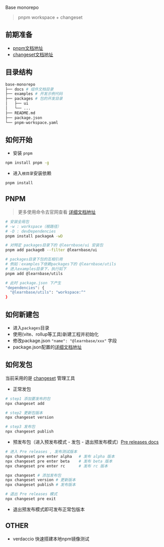 Base monorepo

> pnpm workspace + changeset

## 前期准备

- [pnpm文档地址](https://pnpm.io/installation)
- [changeset文档地址](https://github.com/changesets/changesets)

## 目录结构

```bash
base-monorepo
├── docs # 组件文档目录
├── examples # 开发示例代码
├── packages # 包的开发目录
│   ├── ui
│   └── ...
├── README.md
├── package.json
└── pnpm-workspace.yaml
```

## 如何开始

- 安装 `pnpm`

```bash
npm install pnpm -g
```

- 进入`根目录`安装依赖

```bash
pnpm install
```

## PNPM

> 更多使用命令去官网查看 [详细文档地址](https://pnpm.io/installation)

```bash
# 安装全局包
# -w : workspace（根路径）
# -D : devDependencies
pnpm install packageA -wD

# 对特定 packages目录下的 @learnbase/ui 安装包
pnpm add packageB --filter @learnbase/ui

# packages目录下包的互相引用
# 例如：examples下依赖packages下的 @learnbase/utils
# 进入examples目录下，执行如下
pnpm add @learnbase/utils

# 此时 package.json 下产生
"dependencies": {
  "@learnbase/utils": "workspace:^"
}
```

## 如何新建包

- 进入`packages`目录
- 使用(vite、rollup等工具)新建工程并初始化
- 修改package.json `"name": "@learnbase/xxx"` 字段
- package.json配置的[详细文档地址](https://docs.npmjs.com/cli/v10/configuring-npm/package-json/)

## 如何发包

当前采用的是 [changeset](https://github.com/changesets/changesets) 管理工具

- 正常发包

```bash
# step1 添加要发布的包
npx changeset add

# step2 更新包版本
npx changeset version

# step3 发布包
npx changeset publish
```

- 预发布包（进入预发布模式 - 发包 - 退出预发布模式）[Pre releases docs](https://github.com/changesets/changesets/blob/main/docs/prereleases.md)

```bash
# 进入 Pre releases , 发布测试版本
npx changeset pre enter alpha   # 发布 alpha 版本
npx changeset pre enter beta    # 发布 beta 版本
npx changeset pre enter rc      # 发布 rc 版本

npx changeset # 添加发布包
npx changeset version # 更新版本
npx changeset publish # 发布版本

# 退出 Pre releases 模式
npx changeset pre exit
```

- 退出预发布模式即可发布正常包版本

## OTHER

- verdaccio 快速搭建本地npm镜像测试
